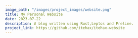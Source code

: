 ```yaml
---
image_path: "/images/project_images/website.png"
title: My Personal Website
date: 2023-07-22
description: A blog written using Rust,Leptos and Preline.
project_link: https://github.com/itehax/itehax-website
---
```

